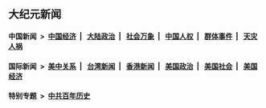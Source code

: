 ## 大纪元新闻

#### 中国新闻 &nbsp;>&nbsp; [中国经济](indexes/ncid283/README.md?07240845) &nbsp;| &nbsp; [大陆政治](indexes/ncid277/README.md?07240845) &nbsp;| &nbsp; [社会万象](indexes/ncid282/README.md?07240845) &nbsp;| &nbsp; [中国人权](indexes/ncid278/README.md?07240845) &nbsp;| &nbsp; [群体事件](indexes/ncid279/README.md?07240845) &nbsp;| &nbsp; [天灾人祸](indexes/ncid280/README.md?07240845)

#### 国际新闻 &nbsp;>&nbsp; [美中关系](indexes/nf1412576/README.md?07240845) &nbsp;| &nbsp; [台湾新闻](indexes/ncid1349361/README.md?07240845) &nbsp;| &nbsp; [香港新闻](indexes/ncid1349362/README.md?07240845) &nbsp;| &nbsp; [美国政治](indexes/ncid1078159/README.md?07240845) &nbsp;| &nbsp; [美国社会](indexes/ncid1078160/README.md?07240845) &nbsp;| &nbsp; [美国经济](indexes/ncid1078158/README.md?07240845)

#### 特别专题 &nbsp;>&nbsp; [中共百年历史](https://github.com/easy2view/epoch-special/blob/master/README.md?07240845)  

